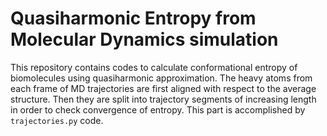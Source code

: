 # Quasiharmonic Entropy from Molecular Dynamics simulation

This repository contains codes to calculate conformational entropy of biomolecules using quasiharmonic approximation. The heavy atoms from each frame of MD trajectories are first aligned with respect to the average structure. Then they are split into trajectory segments of increasing length in order to check convergence of entropy. This part is accomplished by ```trajectories.py``` code. 
